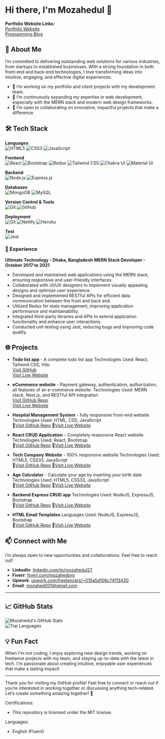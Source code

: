 # Hi there, I'm Mozahedul 👋
**Portfolio Website Links:** <br>
    [Portfolio Website](https://portfolio-mozahedul.vercel.app/)<br>
    [Programming Blog](https://procodelearn.blogspot.com/)<br>

## 🚀 About Me
I’m committed to delivering outstanding web solutions for various industries, from startups to established businesses. With a strong foundation in both front-end and back-end technologies, I love transforming ideas into intuitive, engaging, and effective digital experiences.
- 🔭 I’m working on my portfolio and client projects with my development team.
- 🌱 I’m continuously expanding my expertise in web development, especially with the MERN stack and modern web design frameworks.
- 👯 I’m open to collaborating on innovative, impactful projects that make a difference.

## 🛠 Tech Stack

**Languages**  
![HTML5](https://img.shields.io/badge/-HTML5-E34F26?logo=html5&logoColor=fff) ![CSS3](https://img.shields.io/badge/-CSS3-1572B6?logo=css3&logoColor=fff) ![JavaScript](https://img.shields.io/badge/-JavaScript-F7DF1E?logo=javascript&logoColor=333)

**Frontend**  
![React](https://img.shields.io/badge/-React-61DAFB?logo=react&logoColor=333) ![Bootstrap](https://img.shields.io/badge/-Bootstrap-563D7C?logo=bootstrap&logoColor=fff) ![Redux](https://img.shields.io/badge/-Redux-000000?logo=redux&logoColor=fff) ![Tailwind CSS](https://img.shields.io/badge/-Tailwind_CSS-38B2AC?logo=tailwind-css&logoColor=fff) ![Chakra UI](https://img.shields.io/badge/-Chakra_UI-319795?logo=chakra-ui&logoColor=fff) ![Material UI](https://img.shields.io/badge/-Material_UI-0081CB?logo=material-ui&logoColor=fff)

**Backend**  
![Node.js](https://img.shields.io/badge/-Node.js-339933?logo=node.js&logoColor=fff) ![Express.js](https://img.shields.io/badge/-Express.js-000000?logo=express&logoColor=fff)

**Databases**  
![MongoDB](https://img.shields.io/badge/-MongoDB-47A248?logo=mongodb&logoColor=fff) ![MySQL](https://img.shields.io/badge/-MySQL-4479A1?logo=mysql&logoColor=fff)

**Version Control & Tools**  
![Git](https://img.shields.io/badge/-Git-F05032?logo=git&logoColor=fff) ![GitHub](https://img.shields.io/badge/-GitHub-181717?logo=github&logoColor=fff)

**Deployment**  
![Git](https://img.shields.io/badge/-Vercel-F05032?logo=vercel&logoColor=fff) ![Netlify](https://img.shields.io/badge/-Netlify-4479A1?logo=netlify&logoColor=fff) ![Heroku](https://img.shields.io/badge/-Heroku-47A248?logo=heroku&logoColor=fff)

**Test**  
![Jest](https://img.shields.io/badge/-Jest-F05032?logo=jest&logoColor=fff)

### 🌟 Experience
**Ultimate Technology - Dhaka, Bangladesh**
**MERN Stack Developer - October 2017 to 2021**
- Developed and maintained web applications using the MERN stack, ensuring responsive and user-friendly interfaces.
- Collaborated with UI/UX designers to implement visually appealing designs and optimize user experience.
- Designed and implemented RESTful APIs for efficient data communication between the front and back end.
- Utilized Redux for state management, improving application performance and maintainability.
- Integrated third-party libraries and APIs to extend application functionality and enhance user interactions.
- Conducted unit testing using Jest, reducing bugs and improving code quality.

## 🌐 Projects
- **Todo list app** - A complete todo list app
  Technologies Used: React, Tailwind CSS, Vite.<br>
    <a href="https://github.com/Mozahedul/to-do-app-frontendmentor" target="_blank">Visit GitHub</a><br>
    <a href="https://to-do-app-frontendmentor.vercel.app/" target="_blank">Visit Live Website</a> <br>

- **eCommerce website** - Payment gateway, authentication, authorization, all features of an e-commerce website.
  Technologies Used: MERN stack, Next.js, and RESTful API integration <br>
    <a href="https://github.com/Mozahedul/eshop" target="_blank">Visit GitHub Repo</a><br>
    <a href="https://eshop-tawny-seven.vercel.app/" target="_blank">Visit Live Website</a><br>

- **Hospital Management System** - fully responsive front-end website
  Technologies Used: HTML, CSS, JavaScript <br>
    🦯<a href="https://github.com/Mozahedul/hospital-website" target="_blank">Visit GitHub Repo</a>
    🦯<a href="https://mozahedul.github.io/hospital-website/" target="_blank">Visit Live Website</a><br>

- **React CRUD Application** - Completely responsive React website
  Technologies Used: React, Bootstrap <br>
    🦯<a href="https://github.com/Mozahedul/ecommerce-nodejs-mysql-vite" target="_blank">Visit GitHub Repo</a>
    🦯<a href="https://react-crud-mozahedul.netlify.app/" target="_blank">Visit Live Website</a><br>

- **Tech Company Website** - 100% responsive website
  Technologies Used: HTML5, CSS33, JavaScript <br>
    🦯<a href="https://github.com/Mozahedul/tech-company" target="_blank">Visit GitHub Repo</a>
    🦯<a href="https://mozahedul.netlify.app/" target="_blank">Visit Live Website</a><br>

- **Age Calculator** - Calculate your age by inserting your birth date
  Technologies Used: HTML5, CSS33, JavaScript <br>
    🦯<a href="https://github.com/Mozahedul/age-calculator" target="_blank">Visit GitHub Repo</a>
    🦯<a href="https://mozahedul.github.io/age-calculator/" target="_blank">Visit Live Website</a><br>

- **Backend Express CRUD app**
  Technologies Used: NodeJS, ExpressJS, Bootstrap <br>
    🦯<a href="https://github.com/Mozahedul/express-crud-app" target="_blank">Visit GitHub Repo</a>
    🦯<a href="https://express-crud-app-three.vercel.app/" target="_blank">Visit Live Website</a><br>

- **HTML Email Templates**
  Languages Used: NodeJS, ExpressJS, Bootstrap <br>
    🦯<a href="https://github.com/Mozahedul/express-crud-app" target="_blank">Visit GitHub Repo</a>
    🦯<a href="https://portfolio-mozahedul.vercel.app/pages/archive" target="_blank">Visit Live Website</a><br>

## 📫 Connect with Me
I’m always open to new opportunities and collaborations. Feel free to reach out!

- **LinkedIn**: [linkedin.com/in/mozahedul27](https://www.linkedin.com/in/mozahedul27/)
- **Fiverr**: [fiverr.com/mozahedpro](https://www.fiverr.com/mozahedpro)
- **Upwork**: [upwork.com/freelancers/~015a5d106c74f13430](https://www.upwork.com/freelancers/~015a5d106c74f13430)
- **Email**: [mozahed001@gmail.com](mailto:mozahed001@gmail.com)

---

## 📈 GitHub Stats
![Mozahedul's GitHub Stats](https://github-readme-stats.vercel.app/api?username=Mozahedul&show_icons=true&theme=radical)  
![Top Languages](https://github-readme-stats.vercel.app/api/top-langs/?username=Mozahedul&layout=compact&theme=radical)

## 💡 Fun Fact
When I'm not coding, I enjoy exploring new design trends, working on freelance projects with my team, and staying up-to-date with the latest in tech. I'm passionate about creating intuitive, enjoyable user experiences that make a lasting impact!

---

Thank you for visiting my GitHub profile! Feel free to connect or reach out if you’re interested in working together or discussing anything tech-related. Let’s create something amazing together! 🌟

  
Certifications:
- This repository is licensed under the MIT license.

Languages:
- English (Fluent)


<!---
Mozahedul/Mozahedul is a ✨ unique ✨ repository because its `README.md` (this file) appears on your GitHub profile.
You can click the Preview link to take a look at your changes.
--->

